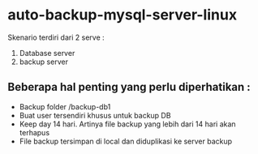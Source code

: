 # auto-backup-mysql-server-linux
Skenario terdiri dari 2 serve : 
1. Database server
2. backup server

## Beberapa hal penting yang perlu diperhatikan :
* Backup folder /backup-db1
* Buat user tersendiri khusus untuk backup DB
* Keep day 14 hari. Artinya file backup yang lebih dari 14 hari akan terhapus
* File backup tersimpan di local dan diduplikasi ke server backup
